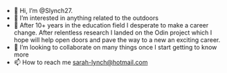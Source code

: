 - 👋 Hi, I’m @Slynch27. 
- 👀 I’m interested in anything related to the outdoors
- 🌱 After 10+ years in the education field I desperate to make a career change. After relentless research I landed on the Odin project which I hope will        help open doors and pave the way to a new an exciting career.  
- 💞️ I’m looking to collaborate on many things once I start getting to know more
- 📫 How to reach me sarah-lynch@hotmail.com

<!---
Slynch27/Slynch27 is a ✨ special ✨ repository because its `README.md` (this file) appears on your GitHub profile.
You can click the Preview link to take a look at your changes.
--->
